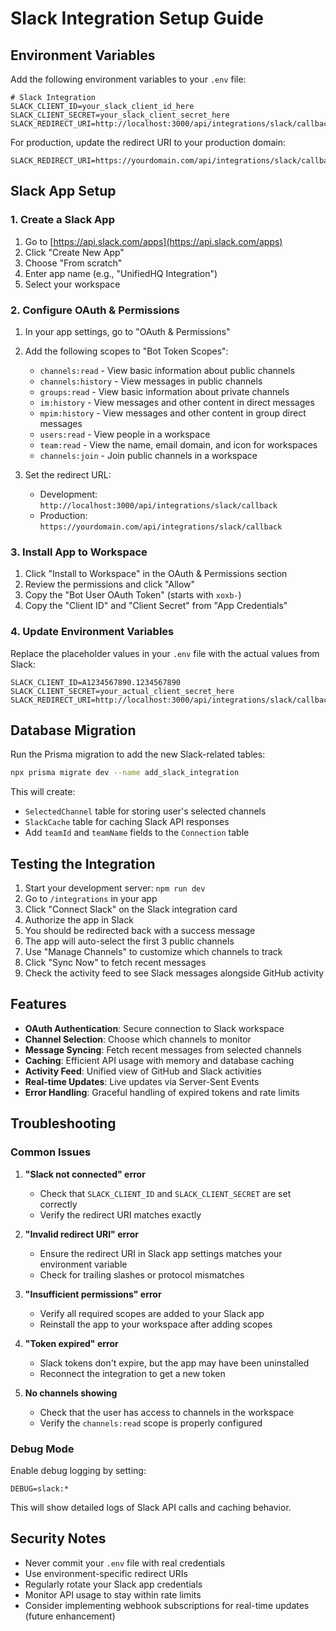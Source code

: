 # Slack Integration Setup Guide

## Environment Variables

Add the following environment variables to your `.env` file:

```env
# Slack Integration
SLACK_CLIENT_ID=your_slack_client_id_here
SLACK_CLIENT_SECRET=your_slack_client_secret_here
SLACK_REDIRECT_URI=http://localhost:3000/api/integrations/slack/callback
```

For production, update the redirect URI to your production domain:
```env
SLACK_REDIRECT_URI=https://yourdomain.com/api/integrations/slack/callback
```

## Slack App Setup

### 1. Create a Slack App

1. Go to [https://api.slack.com/apps](https://api.slack.com/apps)
2. Click "Create New App"
3. Choose "From scratch"
4. Enter app name (e.g., "UnifiedHQ Integration")
5. Select your workspace

### 2. Configure OAuth & Permissions

1. In your app settings, go to "OAuth & Permissions"
2. Add the following scopes to "Bot Token Scopes":
   - `channels:read` - View basic information about public channels
   - `channels:history` - View messages in public channels
   - `groups:read` - View basic information about private channels
   - `im:history` - View messages and other content in direct messages
   - `mpim:history` - View messages and other content in group direct messages
   - `users:read` - View people in a workspace
   - `team:read` - View the name, email domain, and icon for workspaces
   - `channels:join` - Join public channels in a workspace

3. Set the redirect URL:
   - Development: `http://localhost:3000/api/integrations/slack/callback`
   - Production: `https://yourdomain.com/api/integrations/slack/callback`

### 3. Install App to Workspace

1. Click "Install to Workspace" in the OAuth & Permissions section
2. Review the permissions and click "Allow"
3. Copy the "Bot User OAuth Token" (starts with `xoxb-`)
4. Copy the "Client ID" and "Client Secret" from "App Credentials"

### 4. Update Environment Variables

Replace the placeholder values in your `.env` file with the actual values from Slack:

```env
SLACK_CLIENT_ID=A1234567890.1234567890
SLACK_CLIENT_SECRET=your_actual_client_secret_here
SLACK_REDIRECT_URI=http://localhost:3000/api/integrations/slack/callback
```

## Database Migration

Run the Prisma migration to add the new Slack-related tables:

```bash
npx prisma migrate dev --name add_slack_integration
```

This will create:
- `SelectedChannel` table for storing user's selected channels
- `SlackCache` table for caching Slack API responses
- Add `teamId` and `teamName` fields to the `Connection` table

## Testing the Integration

1. Start your development server: `npm run dev`
2. Go to `/integrations` in your app
3. Click "Connect Slack" on the Slack integration card
4. Authorize the app in Slack
5. You should be redirected back with a success message
6. The app will auto-select the first 3 public channels
7. Use "Manage Channels" to customize which channels to track
8. Click "Sync Now" to fetch recent messages
9. Check the activity feed to see Slack messages alongside GitHub activity

## Features

- **OAuth Authentication**: Secure connection to Slack workspace
- **Channel Selection**: Choose which channels to monitor
- **Message Syncing**: Fetch recent messages from selected channels
- **Caching**: Efficient API usage with memory and database caching
- **Activity Feed**: Unified view of GitHub and Slack activities
- **Real-time Updates**: Live updates via Server-Sent Events
- **Error Handling**: Graceful handling of expired tokens and rate limits

## Troubleshooting

### Common Issues

1. **"Slack not connected" error**
   - Check that `SLACK_CLIENT_ID` and `SLACK_CLIENT_SECRET` are set correctly
   - Verify the redirect URI matches exactly

2. **"Invalid redirect URI" error**
   - Ensure the redirect URI in Slack app settings matches your environment variable
   - Check for trailing slashes or protocol mismatches

3. **"Insufficient permissions" error**
   - Verify all required scopes are added to your Slack app
   - Reinstall the app to your workspace after adding scopes

4. **"Token expired" error**
   - Slack tokens don't expire, but the app may have been uninstalled
   - Reconnect the integration to get a new token

5. **No channels showing**
   - Check that the user has access to channels in the workspace
   - Verify the `channels:read` scope is properly configured

### Debug Mode

Enable debug logging by setting:
```env
DEBUG=slack:*
```

This will show detailed logs of Slack API calls and caching behavior.

## Security Notes

- Never commit your `.env` file with real credentials
- Use environment-specific redirect URIs
- Regularly rotate your Slack app credentials
- Monitor API usage to stay within rate limits
- Consider implementing webhook subscriptions for real-time updates (future enhancement)
